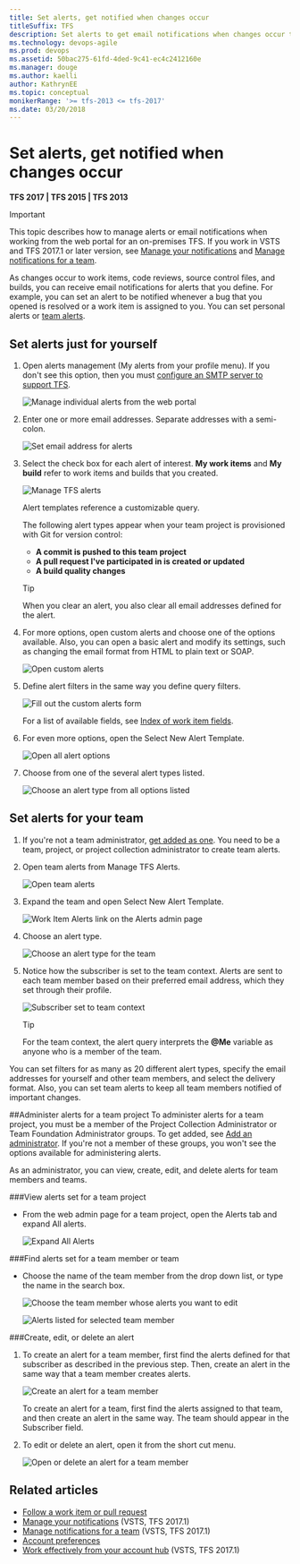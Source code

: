 ```yaml
---
title: Set alerts, get notified when changes occur 
titleSuffix: TFS
description: Set alerts to get email notifications when changes occur to source code, git, work items, and builds when using Team Foundation Server 
ms.technology: devops-agile
ms.prod: devops
ms.assetid: 50bac275-61fd-4ded-9c41-ec4c2412160e
ms.manager: douge
ms.author: kaelli
author: KathrynEE
ms.topic: conceptual
monikerRange: '>= tfs-2013 <= tfs-2017'
ms.date: 03/20/2018  
---
```


# Set alerts, get notified when changes occur 

<b>TFS 2017 | TFS 2015 | TFS 2013</b> 

> [!IMPORTANT]  
>This topic describes how to manage alerts or email notifications when working from the web portal for an on-premises TFS. If you work in VSTS and TFS 2017.1 or later version, see [Manage your notifications](../../notifications/manage-personal-notifications.md) and  [Manage notifications for a team](../../notifications/manage-team-notifications.md). 

As changes occur to work items, code reviews, source control files, and builds, you can receive email notifications for alerts that you define. For example, you can set an alert to be notified whenever a bug that you opened is resolved or a work item is assigned to you. You can set personal alerts or [team alerts](#team-alerts).

## Set alerts just for yourself
1. Open alerts management (My alerts from your profile menu). If you don't see this option, then you must [configure an SMTP server to support TFS](/tfs/server/admin/setup-customize-alerts). 
	
	![Manage individual alerts from the web portal](_img/set-alerts-from-profile-menu.png)

2. Enter one or more email addresses. Separate addresses with a semi-colon. 
	
	![Set email address for alerts](_img/personal/ALM_AN_Email.png)  

3.	Select the check box for each alert of interest. **My work items** and **My build** refer to work items and builds that you created.
	
	![Manage TFS alerts](_img/personal/ALM_AN_ManageAlerts.png)

	Alert templates reference a customizable query. 
	
	The following alert types appear when your team project is provisioned with Git for version control:  
	- **A commit is pushed to this team project**  
	- **A pull request I've participated in is created or updated**  
	- **A build quality changes** 

	> [!TIP]    
	> When you clear an alert, you also clear all email addresses defined for the alert.  

4.	For more options, open custom alerts and choose one of the options available. Also, you can open a basic alert and modify its settings, such as changing the email format from HTML to plain text or SOAP. 
	
	![Open custom alerts](_img/personal/ALM_AN_CustomAlerts.png)

5.	Define alert filters in the same way you define query filters.
	
	![Fill out the custom alerts form](_img/personal/ALM_AN_DefiningAlerts.png)
	
	For a list of available fields, see [Index of work item fields](../work-items/guidance/work-item-field.md).

6.	For even more options, open the Select New Alert Template. 
	
	![Open all alert options](_img/personal/ALM_AN_Options.png)

7.	Choose from one of the several alert types listed.
	
	![Choose an alert type from all options listed](_img/personal/ALM_AN_Templates.png)


<a id="team-alerts"></a>

## Set alerts for your team
1.	If you're not a team administrator, [get added as one](../scale/add-team-administrator.md). You need to be a team, project, or project collection administrator to create team alerts. 

2.	Open team alerts from Manage TFS Alerts.

	![Open team alerts](_img/team/ALM_AN_ManageTeamAlerts.png)

3. Expand the team and open Select New Alert Template. 

	![Work Item Alerts link on the Alerts admin page](_img/team/ALM_AN_TeamNewAlerts.png)

4. Choose an alert type. 

	![Choose an alert type for the team](_img/team/ALM_AN_TeamAlertTypes.png)

5. Notice how the subscriber is set to the team context. Alerts are sent to each team member based on their preferred email address, which they set through their profile.
	
	![Subscriber set to team context](_img/team/ALM_AN_TeamSelector.png)

	> [!TIP]    
	> For the team context, the alert query interprets the **@Me**  variable as anyone who is a member of the team.

You can set filters for as many as 20 different alert types, specify the email addresses for yourself and other team members, and select the delivery format. Also, you can set team alerts to keep all team members notified of important changes. 

##Administer alerts for a team project
To administer alerts for a team project, you must be a member of the Project Collection Administrator or Team Foundation Administrator groups. To get added, see [Add an administrator](../../organizations/security/set-project-collection-level-permissions.md). If you're not a member of these groups, you won't see the options available for administering alerts.

As an administrator, you can view, create, edit, and delete alerts for team members and teams. 

###View alerts set for a team project 

* From the web admin page for a team project, open the Alerts tab and expand All alerts. 

	![Expand All Alerts](_img/administer/ALM_AN_Administer.png)

###Find alerts set for a team member or team

* Choose the name of the team member from the drop down list, or type the name in the search box. 

	![Choose the team member whose alerts you want to edit](_img/administer/ALM_AN_TeamMember.png)

	![Alerts listed for selected team member](_img/administer/ALM_AN_Result.png)

###Create, edit, or delete an alert
1. To create an alert for a team member, first find the alerts defined for that subscriber as described in the previous step. Then, create an alert in the same way that a team member creates alerts. 

	![Create an alert for a team member](_img/administer/ALM_AN_AlertsForMember.png)

	To create an alert for a team, first find the alerts assigned to that team, and then create an alert in the same way. The team should appear in the Subscriber field. 

2. To edit or delete an alert, open it from the short cut menu.

	![Open or delete an alert for a team member](_img/administer/ALM_AN_Shortcut.png)

## Related articles

- [Follow a work item or pull request](../work-items/follow-work-items.md)  
- [Manage your notifications](../../notifications/manage-personal-notifications.md) (VSTS, TFS 2017.1)
- [Manage notifications for a team](../../notifications/manage-team-notifications.md) (VSTS, TFS 2017.1) 
- [Account preferences](../../organizations/settings/set-user-preferences.md)  
- [Work effectively from your account hub](../../user-guide/organization-home-pages.md) (VSTS, TFS 2017.1)
